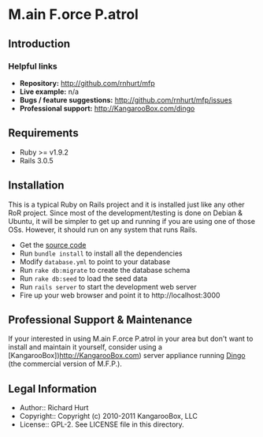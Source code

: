 # M.ain F.orce P.atrol

## Introduction

### Helpful links
* <b>Repository:</b> http://github.com/rnhurt/mfp
* <b>Live example:</b> n/a
* <b>Bugs / feature suggestions:</b> http://github.com/rnhurt/mfp/issues
* <b>Professional support:</b> http://KangarooBox.com/dingo

## Requirements
* Ruby >= v1.9.2
* Rails 3.0.5

## Installation
This is a typical Ruby on Rails project and it is installed just like any other RoR
project.  Since most of the development/testing is done on Debian & Ubuntu, it 
will be simpler to get up and running if you are using one of those OSs.  However,
it should run on any system that runs Rails.

- Get the [source code](http://github.com/rnhurt/mfp/tree/master)
- Run `bundle install` to install all the dependencies
- Modify `database.yml` to point to your database
- Run `rake db:migrate` to create the database schema
- Run `rake db:seed` to load the seed data
- Run `rails server` to start the development web server
- Fire up your web browser and point it to http://localhost:3000

## Professional Support & Maintenance
If your interested in using M.ain F.orce P.atrol in your area but don't want to install
and maintain it yourself, consider using a [KangarooBox])http://KangarooBox.com)
server appliance running [Dingo](http://KangarooBox.com/dingo)
(the commercial version of M.F.P.).  

## Legal Information
* Author:: Richard Hurt
* Copyright:: Copyright (c) 2010-2011 KangarooBox, LLC
* License:: GPL-2.  See LICENSE file in this directory.